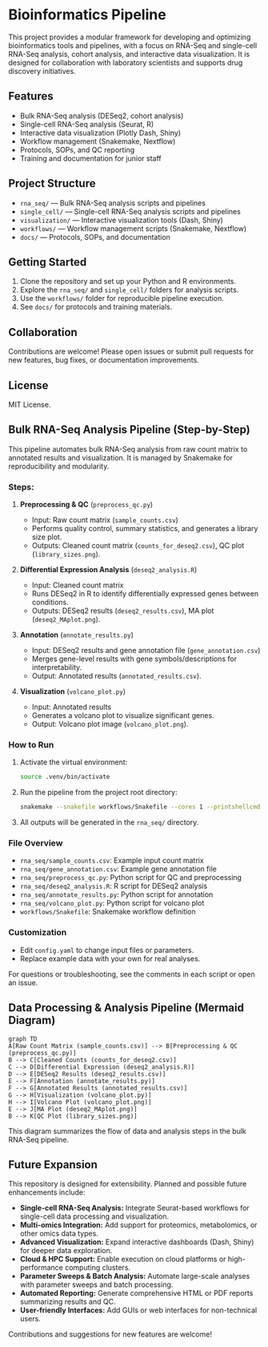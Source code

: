 # Bioinformatics Pipeline

This project provides a modular framework for developing and optimizing bioinformatics tools and pipelines, with a focus on RNA-Seq and single-cell RNA-Seq analysis, cohort analysis, and interactive data visualization. It is designed for collaboration with laboratory scientists and supports drug discovery initiatives.

## Features
- Bulk RNA-Seq analysis (DESeq2, cohort analysis)
- Single-cell RNA-Seq analysis (Seurat, R)
- Interactive data visualization (Plotly Dash, Shiny)
- Workflow management (Snakemake, Nextflow)
- Protocols, SOPs, and QC reporting
- Training and documentation for junior staff

## Project Structure
- `rna_seq/` — Bulk RNA-Seq analysis scripts and pipelines
- `single_cell/` — Single-cell RNA-Seq analysis scripts and pipelines
- `visualization/` — Interactive visualization tools (Dash, Shiny)
- `workflows/` — Workflow management scripts (Snakemake, Nextflow)
- `docs/` — Protocols, SOPs, and documentation

## Getting Started
1. Clone the repository and set up your Python and R environments.
2. Explore the `rna_seq/` and `single_cell/` folders for analysis scripts.
3. Use the `workflows/` folder for reproducible pipeline execution.
4. See `docs/` for protocols and training materials.

## Collaboration
Contributions are welcome! Please open issues or submit pull requests for new features, bug fixes, or documentation improvements.

## License
MIT License.

## Bulk RNA-Seq Analysis Pipeline (Step-by-Step)

This pipeline automates bulk RNA-Seq analysis from raw count matrix to annotated results and visualization. It is managed by Snakemake for reproducibility and modularity.

### Steps:

1. **Preprocessing & QC** (`preprocess_qc.py`)
   - Input: Raw count matrix (`sample_counts.csv`)
   - Performs quality control, summary statistics, and generates a library size plot.
   - Outputs: Cleaned count matrix (`counts_for_deseq2.csv`), QC plot (`library_sizes.png`).

2. **Differential Expression Analysis** (`deseq2_analysis.R`)
   - Input: Cleaned count matrix
   - Runs DESeq2 in R to identify differentially expressed genes between conditions.
   - Outputs: DESeq2 results (`deseq2_results.csv`), MA plot (`deseq2_MAplot.png`).

3. **Annotation** (`annotate_results.py`)
   - Input: DESeq2 results and gene annotation file (`gene_annotation.csv`)
   - Merges gene-level results with gene symbols/descriptions for interpretability.
   - Output: Annotated results (`annotated_results.csv`).

4. **Visualization** (`volcano_plot.py`)
   - Input: Annotated results
   - Generates a volcano plot to visualize significant genes.
   - Output: Volcano plot image (`volcano_plot.png`).


### How to Run

1. Activate the virtual environment:
   ```bash
   source .venv/bin/activate
   ```
2. Run the pipeline from the project root directory:
   ```bash
   snakemake --snakefile workflows/Snakefile --cores 1 --printshellcmds
   ```
3. All outputs will be generated in the `rna_seq/` directory.

### File Overview
- `rna_seq/sample_counts.csv`: Example input count matrix
- `rna_seq/gene_annotation.csv`: Example gene annotation file
- `rna_seq/preprocess_qc.py`: Python script for QC and preprocessing
- `rna_seq/deseq2_analysis.R`: R script for DESeq2 analysis
- `rna_seq/annotate_results.py`: Python script for annotation
- `rna_seq/volcano_plot.py`: Python script for volcano plot
- `workflows/Snakefile`: Snakemake workflow definition

### Customization
- Edit `config.yaml` to change input files or parameters.
- Replace example data with your own for real analyses.

For questions or troubleshooting, see the comments in each script or open an issue.

## Data Processing & Analysis Pipeline (Mermaid Diagram)

```mermaid
graph TD
A[Raw Count Matrix (sample_counts.csv)] --> B[Preprocessing & QC (preprocess_qc.py)]
B --> C[Cleaned Counts (counts_for_deseq2.csv)]
C --> D[Differential Expression (deseq2_analysis.R)]
D --> E[DESeq2 Results (deseq2_results.csv)]
E --> F[Annotation (annotate_results.py)]
F --> G[Annotated Results (annotated_results.csv)]
G --> H[Visualization (volcano_plot.py)]
H --> I[Volcano Plot (volcano_plot.png)]
E --> J[MA Plot (deseq2_MAplot.png)]
B --> K[QC Plot (library_sizes.png)]
```

This diagram summarizes the flow of data and analysis steps in the bulk RNA-Seq pipeline.

## Future Expansion

This repository is designed for extensibility. Planned and possible future enhancements include:

- **Single-cell RNA-Seq Analysis:** Integrate Seurat-based workflows for single-cell data processing and visualization.
- **Multi-omics Integration:** Add support for proteomics, metabolomics, or other omics data types.
- **Advanced Visualization:** Expand interactive dashboards (Dash, Shiny) for deeper data exploration.
- **Cloud & HPC Support:** Enable execution on cloud platforms or high-performance computing clusters.
- **Parameter Sweeps & Batch Analysis:** Automate large-scale analyses with parameter sweeps and batch processing.
- **Automated Reporting:** Generate comprehensive HTML or PDF reports summarizing results and QC.
- **User-friendly Interfaces:** Add GUIs or web interfaces for non-technical users.

Contributions and suggestions for new features are welcome!
